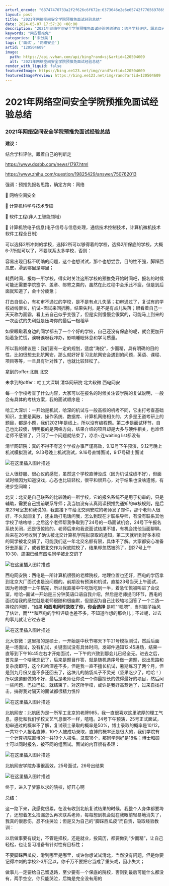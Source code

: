 ```yaml
---
arturl_encode: "68747470733a2f2f626c6f672e:6373646e2e6e65742f77656978696e5f34353137393835332f:61727469636c652f64657461696c732f313230353034363039"
layout: post
title: "2021年网络空间安全学院预推免面试经验总结"
date: 2024-05-07 17:57:28 +08:00
description: "2021年网络空间安全学院预推免面试经验总结建议：结合学科评估，跟着自己的判断走https://ww"
keywords: "网安预推免"
categories: ['未分类']
tags: ['面试', '网络安全']
artid: "120504609"
image:
  path: https://api.vvhan.com/api/bing?rand=sj&artid=120504609
  alt: "2021年网络空间安全学院预推免面试经验总结"
render_with_liquid: false
featuredImage: https://bing.ee123.net/img/rand?artid=120504609
featuredImagePreview: https://bing.ee123.net/img/rand?artid=120504609
---
```


# 2021年网络空间安全学院预推免面试经验总结

### 2021年网络空间安全学院预推免面试经验总结

**建议：**
  
结合学科评估，跟着自己的判断走
  
https://www.dxsbb.com/news/1797.html
  
https://www.zhihu.com/question/19825429/answer/750762013

强调：预推免报名思路，确定方向：网络
  
 网络空间安全
  
 计算机科学与技术专硕
  
 软件工程(非人工智能领域)
  
 计算机院电子信息(电子信号与信息处理，通信技术控制技术，计算机微机技术 软件工程全日制)

可以选择2所冲刺的学校，选择2所可以够得着的学校，选择2所保底的学校，大概6-7所就可以了，不要联系太多学校，否则：
  
容易出现目标不明确的问题，这个也想试试，那个也想尝尝，目的性不强，脚踩西瓜皮，滑到哪里是哪里；
  
耗费时间，报每一所学校，得实时关注这所学校的预推免开始时间吧，报名的时候可能还需要学院签字、盖章、邮寄之类的，虽然在此过程中会乐此不疲，但是到后面就知道了，会十分疲惫；
  
打击自信心，有初审不通过的学校，是不是有点儿失落；初审通过了，复试有的学校战线很长，机试+面试来回折腾，结果失利，是不是有点儿失落；眼看着自己一天天称为面霸，看上去自己似乎变强了，但是实则慢慢会很累的，可能马上到来的一次面试的失利就是压垮你的最后一根稻草

如果眼瞅着身边的同学都去了一个个好的学校，自己还没有保底的呢，就会更加开始着急忙慌，诶呀诶呀我咋办，影响睡眠休息和学习质量。

所以我的建议是：我们要有一定的规划，适度“海投”，少而精，具有明确的目的性，比如很想去北航网安，那么就好好复习北航网安会遇到的问题，英语、课程、项目等等，一旦具有针对性了，也就比较轻松了。

拿到的offer:北航 北交
  
未拿到的offer：哈工大深圳 清华网研院 北大软微 西电网安

每一个学校考查了什么内容，大家可以在报名的时候关注该学院的复试说明，一般会有具体的考核方案，我的面试顺序是：
  
哈工大深圳：一开始是机试，哈深的机试与一般高校的机考不同，它主打考查基础知识，主要是离散、操作系统、数据库、计算机网络相关的，大多是王道考研上的题目，都是小题，我们2021年是线上，所以没有编程题。第二步是面试环节，自己也比较傻，明明报的是网络方向，结果介绍的项目却是大多与硬件相关，也难怪老师不感冒了，只问了一个问题就结束了，凉凉~连waiting list都没有
  
清华网研院：真的不得不夸这个学校办事严谨高效，9.12号下午预演，9.12号晚上机试模拟测试，9.13号晚上机试测试，9.16号直博面试，9.17号硕士面试
  
![在这里插入图片描述](https://i-blog.csdnimg.cn/blog_migrate/e04309fe7f20e31fefab482975abc802.png)

让人很舒服、很心仪的感觉，虽然这个学校直博没成（因为机试成绩不好），但面试时候因为知道没戏，心态也比较轻松，很平和很开心，对于结果也没啥遗憾，有进步空间嘛；

北交：北交是自己联系的比较晚的一所学校，它的报名系统不是用于初审的，只是辅助，需要自己提前联系导师；我当初没有认真阅读预推免通知的审核规则，是后来23号室友和我说的，我直接下午给北交网安院的老师发了邮件，那个老师人很好，不久就回复了，还主动打电话问我，怎么到现在才联系导师，有没有联系其他学校了啥啥啥；之后这个老师帮我争取到了24号的一场面试机会，24号下午报名系统关闭，还是很惊险的。老师后来和我说面试结果不错，有机会找他当面聊聊。后来在26号收到了确认被北交计算机学院拟录取的通知，第二天就听到好多本校的同学被北交鸽了，可能我们这一年北交名额有限，具体不了解。大家都安心准备好去那里了，或者把北交作为保底院校了，结果却忽然被鸽了，到27号上午10:30，周围已经有四名同学被北交鸽了

![在这里插入图片描述](https://i-blog.csdnimg.cn/blog_migrate/9529e78459c0021f313479e0ceb020fd.png)

西电网安院：西电是一所计算机很强的老牌院校，地理位置也还好，西电的学历拿到北京大厂面试也是没问题的。前期没有预演和机试，直接23号当天上午面试，因为老师想一上午搞完，所以我直接中午吃饭吃到一半，着急忙慌被叫进了会议室，哈哈~面试一开始是三分钟英语口语自我介绍，然后是老师提问环节，西电的面试给我的感觉就是老师很随和很幽默，但是因为自己比较轴地回答了一个二选一择校的问题，“如果
**和西电同时录取了你，你会选择**
是吧”“嗯嗯”，当时脑子抽风了估计，而\*\*\*和西电的学科评级也差不多，不知道咋想的那会儿；不过呢，过去的事儿就让它过去吧
  
![在这里插入图片描述](https://i-blog.csdnimg.cn/blog_migrate/5940d6acf71377e0ba0bd63f86f8ec21.png)

北大软微：这里报的是硕士，一开始是中秋节哪天下午21号模拟测试，然后后面是一场面试，没有机试，关键面试没有具体时间，发邮件通知12:45进场，结果一直等到下午16:45左右才开始面试，一下午的兴致到那会儿已经全无。进去之后，首先是一个啥我忘记了，后来是题目作答，就是随机选序号做一道题，说出思路和复杂度即可，这个和哈深差不多，但是我一直不擅长机试，暑期练习了两个月，但是到九月份又差不多还回去了，这块儿的脑袋瓜子不灵光（坚果吃少了，哈哈！） 所以这道题做的不好，最后是老师让你说一个你最擅长的做得最好的项目，然后问一些问题，巴拉巴拉，就结束了。对这所学校，或许是我好高骛远了，过来自找打击，搞得我对隔天的面试都很精力憔悴
  
![在这里插入图片描述](https://i-blog.csdnimg.cn/blog_migrate/c4e6f1b1919daee0992924eb18c18ddf.png)

北航网安：北航因为是一所军工北京的老牌985，我一直很喜欢这里浓厚的理工气息，感觉和我们学校文艺气息很不一样，嘻嘻。24号下午预演，25号正式面试，初审通过的概率不了解，复试硕士录取的概率是50%，博士录取的概率是10/12，一共12个人报名直博，10个人被成功录取，直博的概率还是很大的，我们学院有一个计算机院直博的一共19个人报名，录取18个，那同学刚好是18名；博士和硕士可以同时报名，被不同的组面试。面试的内容很有条理：
  
![在这里插入图片描述](https://i-blog.csdnimg.cn/blog_migrate/e82b42a3fd9bd387694bad3ca63cbff4.png)

北航网安学院办事很高效，25号面试，26号出结果
  
![在这里插入图片描述](https://i-blog.csdnimg.cn/blog_migrate/2f7b9cede495b1c635b27df1503eb9f9.png)
  
终于，进入了梦寐以求的院校，好开心啊

总结：
  
这一路下来，我感觉很累，在没有收到北航复试结果的时候，我整个人身体都要垮了，还想着怎么捡漏怎么再次联系老师，每每想到机会就在我眼前轻易地消失了，我真的很悲伤，忍不住哭泣；但是又为自己的“脚踩西瓜皮”而自责，吸取经验教训：
  
以后做事要有规划，不管是择校，还是就业，投简历，都要做到“少而精”，让自己轻松，也让复习准备有针对性有目标性；
  
不要脚踩西瓜皮，滑到哪里是哪里，或许你想试试清北，当然没有问题，但是你要记得冲刺的学校2-3所足以，你千万不要把它当成了重头戏，因小失大；
  
做事儿一定要给自己留退路，至少要有一个保底的院校，否则到最后可能什么都没有，两手空空，你只能哭泣，后悔是完全没有用的
